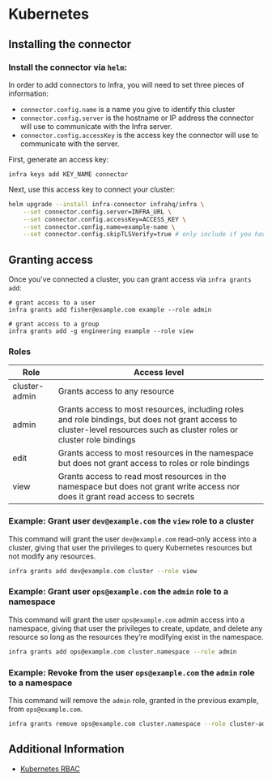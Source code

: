 # Kubernetes

## Installing the connector

### Install the connector via `helm`:

In order to add connectors to Infra, you will need to set three pieces of information:

* `connector.config.name` is a name you give to identify this cluster
* `connector.config.server` is the hostname or IP address the connector will use to communicate with the Infra server.
* `connector.config.accessKey` is the access key the connector will use to communicate with the server.

First, generate an access key:

```
infra keys add KEY_NAME connector
```

Next, use this access key to connect your cluster:

```bash
helm upgrade --install infra-connector infrahq/infra \
    --set connector.config.server=INFRA_URL \
    --set connector.config.accessKey=ACCESS_KEY \
    --set connector.config.name=example-name \
    --set connector.config.skipTLSVerify=true # only include if you have not yet configured certificates
```


## Granting access

Once you've connected a cluster, you can grant access via `infra grants add`:

```
# grant access to a user
infra grants add fisher@example.com example --role admin

# grant access to a group
infra grants add -g engineering example --role view
```

### Roles

| Role | Access level |
| --- | --- |
| cluster-admin | Grants access to any resource |
| admin | Grants access to most resources, including roles and role bindings, but does not grant access to cluster-level resources such as cluster roles or cluster role bindings |
| edit | Grants access to most resources in the namespace but does not grant access to roles or role bindings
| view | Grants access to read most resources in the namespace but does not grant write access nor does it grant read access to secrets |

### Example: Grant user `dev@example.com` the `view` role to a cluster

This command will grant the user `dev@example.com` read-only access into a cluster, giving that user the privileges to query Kubernetes resources but not modify any resources.

```bash
infra grants add dev@example.com cluster --role view
```

### Example: Grant user `ops@example.com` the `admin` role to a namespace

This command will grant the user `ops@example.com` admin access into a namespace, giving that user the privileges to create, update, and delete any resource so long as the resources they’re modifying exist in the namespace.

```bash
infra grants add ops@example.com cluster.namespace --role admin
```

### Example: Revoke from the user `ops@example.com` the `admin` role to a namespace

This command will remove the `admin` role, granted in the previous example, from `ops@example.com`.

```bash
infra grants remove ops@example.com cluster.namespace --role cluster-admin
```

## Additional Information

- [Kubernetes RBAC](https://kubernetes.io/docs/reference/access-authn-authz/rbac/)
